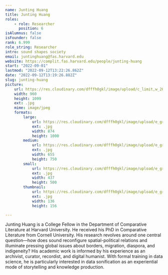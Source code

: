 ```yaml
---
name: Junting Huang
title: Junting Huang
roles:
    - role: Researcher
      position: 6
isAlumnus: false
isFounder: false
rank: 6.999
role_string: Researcher
intro: sound shapes society
email: juntinghuang@fas.harvard.edu
website: https://complit.fas.harvard.edu/people/junting-huang
start: "2022-09-01"
lastmod: "2022-09-12T13:22:26.862Z"
date: "2022-09-12T13:19:26.882Z"
slug: junting-huang
picture:
    url: https://res.cloudinary.com/dfffh0gkl/image/upload/c_limit,w_2000,h_2000/e_grayscale/v1662988662/junting_huang_6fca4b7714.jpg
    width: 960
    height: 1099
    ext: .jpg
    mime: image/jpeg
    formats:
        large:
            url: https://res.cloudinary.com/dfffh0gkl/image/upload/e_grayscale/v1662988663/large_junting_huang_6fca4b7714.jpg
            ext: .jpg
            width: 874
            height: 1000
        medium:
            url: https://res.cloudinary.com/dfffh0gkl/image/upload/e_grayscale/v1662988663/medium_junting_huang_6fca4b7714.jpg
            ext: .jpg
            width: 655
            height: 750
        small:
            url: https://res.cloudinary.com/dfffh0gkl/image/upload/e_grayscale/v1662988663/small_junting_huang_6fca4b7714.jpg
            ext: .jpg
            width: 437
            height: 500
        thumbnail:
            url: https://res.cloudinary.com/dfffh0gkl/image/upload/e_grayscale/v1662988662/thumbnail_junting_huang_6fca4b7714.jpg
            ext: .jpg
            width: 136
            height: 156

---
```

Junting Huang is a College Fellow in the Department of Comparative Literature at Harvard University. He received his PhD in Comparative Literature from Cornell University. His research revolves around one central question—how does sound reconfigure spatial-political relations and illuminate pressing global issues about borders, migration, diaspora, and indigeneity?  His academic work is informed by his experience as an archivist, curator, recordist, and digital humanist. With formal training in data science, he is particularly interested in data sonification as an experiential mode of storytelling and knowledge production.
